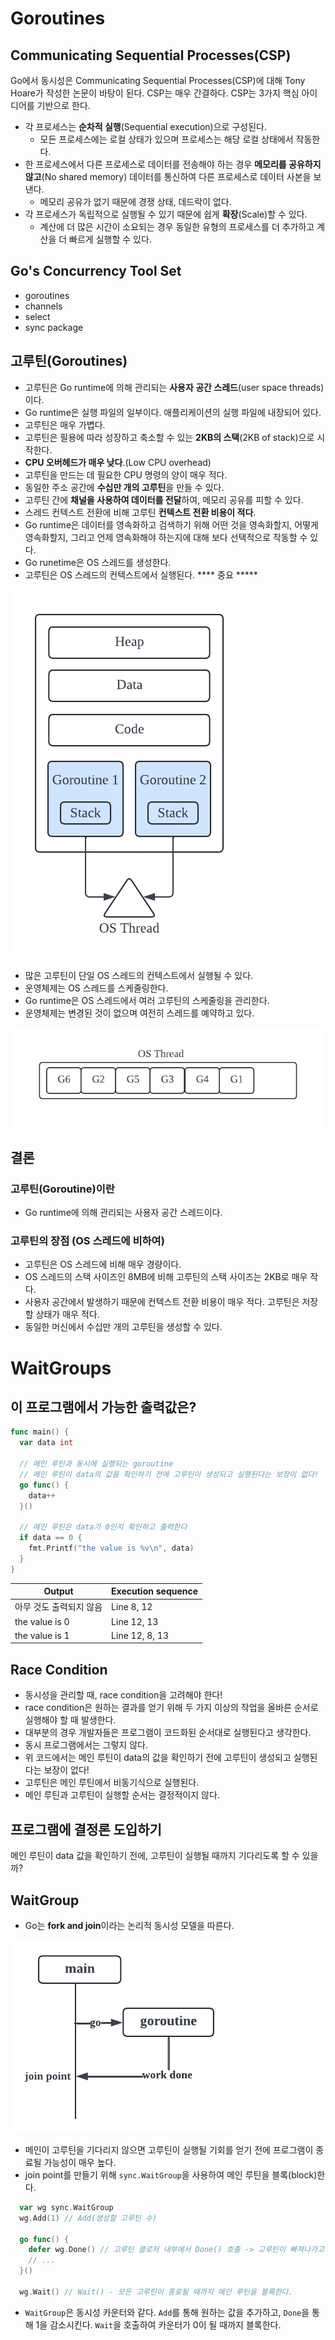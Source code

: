# Goroutines

## Communicating Sequential Processes(CSP)

Go에서 동시성은 Communicating Sequential Processes(CSP)에 대해 Tony Hoare가 작성한 논문이 바탕이 된다. CSP는 매우 간결하다. CSP는 3가지 핵심 아이디어를 기반으로 한다.

- 각 프로세스는 **순차적 실행**(Sequential execution)으로 구성된다.
  - 모든 프로세스에는 로컬 상태가 있으며 프로세스는 해당 로컬 상태에서 작동한다.
- 한 프로세스에서 다른 프로세스로 데이터를 전송해야 하는 경우 **메모리를 공유하지 않고**(No shared memory) 데이터를 통신하여 다른 프로세스로 데이터 사본을 보낸다.
  - 메모리 공유가 없기 때문에 경쟁 상태, 데드락이 없다.
- 각 프로세스가 독립적으로 실행될 수 있기 때문에 쉽게 **확장**(Scale)할 수 있다.
  - 계산에 더 많은 시간이 소요되는 경우 동일한 유형의 프로세스를 더 추가하고 계산을 더 빠르게 실행할 수 있다.

## Go's Concurrency Tool Set

- goroutines
- channels
- select
- sync package

## 고루틴(Goroutines)

- 고루틴은 Go runtime에 의해 관리되는 **사용자 공간 스레드**(user space threads)이다.
- Go runtime은 실행 파일의 일부이다. 애플리케이션의 실행 파일에 내장되어 있다.
- 고루틴은 매우 가볍다.
- 고루틴은 필용에 따라 성장하고 축소할 수 있는 **2KB의 스택**(2KB of stack)으로 시작한다.
- **CPU 오버헤드가 매우 낮다**.(Low CPU overhead)
- 고루틴을 만드는 데 필요한 CPU 명령의 양이 매우 적다.
- 동일한 주소 공간에 **수십만 개의 고루틴**을 만들 수 있다.
- 고루틴 간에 **채널을 사용하여 데이터를 전달**하여, 메모리 공유를 피할 수 있다.
- 스레드 컨텍스트 전환에 비해 고루틴 **컨텍스트 전환 비용이 적다**.
- Go runtime은 데이터를 영속화하고 검색하기 위해 어떤 것을 영속화할지, 어떻게 영속화할지, 그리고 언제 영속화해야 하는지에 대해 보다 선택적으로 작동할 수 있다.
- Go runetime은 OS 스레드를 생성한다.
- 고루틴은 OS 스레드의 컨텍스트에서 실행된다. **** 중요 *****

![01-goroutines](./images/01-goroutines.png)

- 많은 고루틴이 단일 OS 스레드의 컨텍스트에서 실행될 수 있다.
- 운영체제는 OS 스레드를 스케줄링한다.
- Go runtime은 OS 스레드에서 여러 고루틴의 스케줄링을 관리한다.
- 운영체제는 변경된 것이 없으며 여전히 스레드를 예약하고 있다.

![01-goroutines-on-os-thread.png](./images/01-goroutines-on-os-thread.png)

## 결론

### 고루틴(Goroutine)이란

- Go runtime에 의해 관리되는 사용자 공간 스레드이다.

### 고루틴의 장점 (OS 스레드에 비하여)

- 고루틴은 OS 스레드에 비해 매우 경량이다.
- OS 스레드의 스택 사이즈인 8MB에 비해 고루틴의 스택 사이즈는 2KB로 매우 작다.
- 사용자 공간에서 발생하기 때문에 컨텍스트 전환 비용이 매우 적다. 고루틴은 저장할 상태가 매우 적다.
- 동일한 머신에서 수십만 개의 고루틴을 생성할 수 있다.

# WaitGroups

## 이 프로그램에서 가능한 출력값은?

```go
func main() {
  var data int

  // 메인 루틴과 동시에 실행되는 goroutine
  // 메인 루틴이 data의 값을 확인하기 전에 고루틴이 생성되고 실행된다는 보장이 없다!
  go func() { 
    data++
  }()

  // 메인 루틴은 data가 0인지 확인하고 출력한다
  if data == 0 {
    fmt.Printf("the value is %v\n", data)
  }
}
```

| Output | Execution sequence |
| --- | --- |
| 아무 것도 출력되지 않음 | Line 8, 12 | 
| the value is 0 | Line 12, 13 |
| the value is 1 | Line 12, 8, 13 |

## Race Condition

- 동시성을 관리할 때, race condition을 고려해야 한다!
- race condition은 원하는 결과를 얻기 위해 두 가지 이상의 작업을 올바른 순서로 실행해야 할 때 발생한다.
- 대부분의 경우 개발자들은 프로그램이 코드화된 순서대로 실행된다고 생각한다.
- 동시 프로그램에서는 그렇지 않다.
- 위 코드에서는 메인 루틴이 data의 값을 확인하기 전에 고루틴이 생성되고 실행된다는 보장이 없다!
- 고루틴은 메인 루틴에서 비동기식으로 실행된다.
- 메인 루틴과 고루틴이 실행할 순서는 결정적이지 않다.

## 프로그램에 결정론 도입하기

메인 루틴이 data 값을 확인하기 전에, 고루틴이 실행될 때까지 기다리도록 할 수 있을까?

## WaitGroup

- Go는 **fork and join**이라는 논리적 동시성 모델을 따른다.

![01-goroutines-fork-and-join.png](./images/01-goroutines-fork-and-join.png)

- 메인이 고루틴을 기다리지 않으면 고루틴이 실행될 기회를 얻기 전에 프로그램이 종료될 가능성이 매우 높다.
- join point를 만들기 위해 `sync.WaitGroup`을 사용하여 메인 루틴을 블록(block)한다.

```go
  var wg sync.WaitGroup
  wg.Add(1) // Add(생성할 고루틴 수)

  go func() {
    defer wg.Done() // 고루틴 클로저 내부에서 Done() 호출 -> 고루틴이 빠져나가고 있음을 나타낸다 (defer: 함수의 모든 종료 포인트에서 호출되는게 보장됨)
    // ...
  }()

  wg.Wait() // Wait() - 모든 고루틴이 종료될 때까지 메인 루틴을 블록한다.
```

- `WaitGroup`은 동시성 카운터와 같다. `Add`를 통해 원하는 값을 추가하고, `Done`을 통해 1을 감소시킨다. `Wait`을 호출하여 카운터가 0이 될 때까지 블록한다.